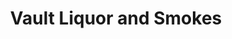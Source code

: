 ---
title: "Vault Liquor and Smokes"
url: /louisville/vault-liquor-and-smokes/
shop: Spirituosen
---